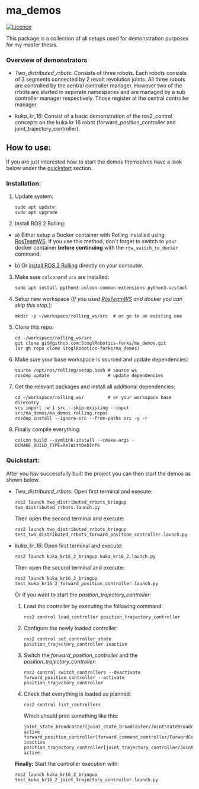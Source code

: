 # ma_demos

[![Licence](https://img.shields.io/badge/License-Apache%202.0-blue.svg)](https://opensource.org/licenses/Apache-2.0)

This package is a collection of all setups used for demonstration purposes for my master thesis.

### Overview of demonstrators

* *Two_distributed_rrbots*: Consists of three robots. Each robots consists of 3 segments connected by 2 revolt revolution joints. All three robots are controlled by the central controller manager. However two of the rrbots are started in separate namespaces and are managed by a sub controller manager respectively. Those register at the central controller manager.

* *kuka_kr_16*: Consist of a basic demonstration of the ros2_control concepts on the kuka kr 16 robot (forward_position_controller and joint_trajectory_controller).

## How to use:
If you are just interested how to start the demos themselves have a look below under the [quickstart](https://github.com/StoglRobotics-forks/ma_demos#quickstart) section.
### Installation:
1. Update system:
    ```
    sudo apt update
    sudo apt upgrade
    ```
2. Install ROS 2 Rolling:
  * a) Either setup a Docker container with Rolling installed using [RosTeamWS](https://rtw.stoglrobotics.de/master/use-cases/operating_system/create_setup_workspace.html#docker-workspace).
 If you use this method, don't forget to switch to your docker container **before continuing** with the `rtw_switch_to_docker` command.
    
  * b) Or [install ROS 2 Rolling](https://docs.ros.org/en/rolling/Installation.html) directly on your computer.
3. Make sure `colcon`and `vcs` are installed:
    ```
    sudo apt install python3-colcon-common-extensions python3-vcstool
    ```
4. Setup new workspace (_If you used [RosTeamWS](https://rtw.stoglrobotics.de/master/use-cases/operating_system/create_setup_workspace.html) and docker you can skip this step._):
    ```
    mkdir -p ~/workspace/rolling_ws/src  # or go to an existing one
    ```
5. Clone this repo:
    ```
    cd ~/workspace/rolling_ws/src
    git clone git@github.com:StoglRobotics-forks/ma_demos.git 
    (Or gh repo clone StoglRobotics-forks/ma_demos)
    ```
6. Make sure your base workspace is sourced and update dependencies:
   ```
   source /opt/ros/rolling/setup.bash # source ws
   rosdep update                      # update dependencies
   ```
7. Get the relevant packages and install all additional dependencies:
   ```
   cd ~/workspace/rolling_ws/         # or your workspace base direcotry
   vcs import -w 1 src --skip-existing --input src/ma_demos/ma_demos.rolling.repos 
   rosdep install --ignore-src --from-paths src -y -r
   ```
8. Finally compile everything:
   ```
   colcon build --symlink-install --cmake-args -DCMAKE_BUILD_TYPE=RelWithDebInfo
   ```

### Quickstart:
After you hav successfully built the project you can then start the demos as shown below.

* *Two_distributed_rrbots*:
    Open first terminal and execute:
    ```
    ros2 launch two_distributed_rrbots_bringup two_distributed_rrbots.launch.py 
    ```
    Then open the second terminal and execute:
    ```
    ros2 launch two_distributed_rrbots_bringup test_two_distributed_rrbots_forward_position_controller.launch.py
    ```
    
* *kuka_kr_16*:
    Open first terminal and execute:
    ```
    ros2 launch kuka_kr16_2_bringup kuka_kr16_2.launch.py 
    ```
    Then open the second terminal and execute:
    ```
    ros2 launch kuka_kr16_2_bringup test_kuka_kr16_2_forward_position_controller.launch.py
    ```
    Or if you want to start the _position_trajectory_controller_:
    
    1. Load the controller by executing the following command:
        ```
        ros2 control load_controller position_trajectory_controller
        ```
    2. Configure the newly loaded controller:
        ```
        ros2 control set_controller_state position_trajectory_controller inactive 
        ```
    3. Switch the _forward_position_controller_ and the _position_trajectory_controller_:
        ```
        ros2 control switch_controllers --deactivate forward_position_controller --activate position_trajectory_controller
        ```
    4. Check that everything is loaded as planned:
        ```
        ros2 control list_controllers
        ```
        Which should print something like this:
        ```
        joint_state_broadcaster[joint_state_broadcaster/JointStateBroadcaster] active
        forward_position_controller[forward_command_controller/ForwardCommandController inactive
        position_trajectory_controller[joint_trajectory_controller/JointTrajectoryController] active   
        ```
    **Finally:** Start the controller execution with:
    ```
    ros2 launch kuka_kr16_2_bringup test_kuka_kr16_2_joint_trajectory_controller.launch.py
    ```
